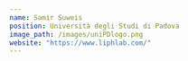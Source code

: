 ```yaml
---
name: Samir Suweis
position: Università degli Studi di Padova
image_path: /images/uniPDlogo.png
website: "https://www.liphlab.com/"
---
```


